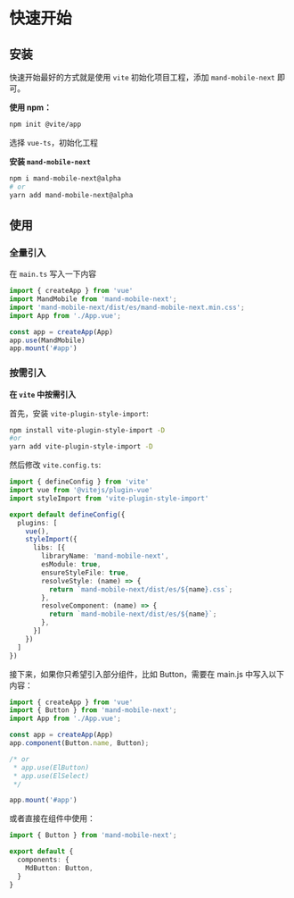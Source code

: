 # 快速开始

## 安装

快速开始最好的方式就是使用 `vite` 初始化项目工程，添加 `mand-mobile-next` 即可。

**使用 npm：**

```bash
npm init @vite/app
```

选择 `vue-ts`，初始化工程

**安装 `mand-mobile-next`**

```bash
npm i mand-mobile-next@alpha
# or
yarn add mand-mobile-next@alpha
```

## 使用

### 全量引入

在 `main.ts` 写入一下内容

```typescript
import { createApp } from 'vue'
import MandMobile from 'mand-mobile-next';
import 'mand-mobile-next/dist/es/mand-mobile-next.min.css';
import App from './App.vue';

const app = createApp(App)
app.use(MandMobile)
app.mount('#app')
```

### 按需引入

**在 `vite` 中按需引入**

首先，安装 `vite-plugin-style-import`:

```bash
npm install vite-plugin-style-import -D
#or
yarn add vite-plugin-style-import -D
```

然后修改 `vite.config.ts`:

```ts
import { defineConfig } from 'vite'
import vue from '@vitejs/plugin-vue'
import styleImport from 'vite-plugin-style-import'

export default defineConfig({
  plugins: [
    vue(),
    styleImport({
      libs: [{
        libraryName: 'mand-mobile-next',
        esModule: true,
        ensureStyleFile: true,
        resolveStyle: (name) => {
          return `mand-mobile-next/dist/es/${name}.css`;
        },
        resolveComponent: (name) => {
          return `mand-mobile-next/dist/es/${name}`;
        },
      }]
    })
  ]
})
```

接下来，如果你只希望引入部分组件，比如 Button，需要在 main.js 中写入以下内容：

```ts
import { createApp } from 'vue'
import { Button } from 'mand-mobile-next';
import App from './App.vue';

const app = createApp(App)
app.component(Button.name, Button);

/* or
 * app.use(ElButton)
 * app.use(ElSelect)
 */

app.mount('#app')
```

或者直接在组件中使用：

```ts
import { Button } from 'mand-mobile-next';

export default {
  components: {
    MdButton: Button,
  }
}
```
